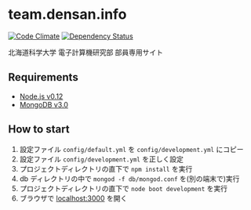 team.densan.info
================

[![Code Climate][codeclimate-img]][codeclimate-url] [![Dependency Status][gemnasium-img]][gemnasium-url]

北海道科学大学 電子計算機研究部 部員専用サイト

Requirements
------------
* [Node.js v0.12](https://nodejs.org/download/)
* [MongoDB v3.0](https://www.mongodb.org/downloads)

How to start
------------
1. 設定ファイル `config/default.yml` を `config/development.yml` にコピー
1. 設定ファイル `config/development.yml` を正しく設定
1. プロジェクトディレクトリの直下で `npm install` を実行
1. db ディレクトリの中で `mongod -f db/mongod.conf` を(別の端末で)実行
1. プロジェクトディレクトリの直下で `node boot development` を実行
1. ブラウザで [localhost:3000](http://localhost:3000/) を開く

[codeclimate-url]: https://codeclimate.com/github/densan/team.densan.info
[codeclimate-img]: https://codeclimate.com/github/densan/team.densan.info/badges/gpa.svg
[gemnasium-url]: https://gemnasium.com/densan/team.densan.info
[gemnasium-img]: https://gemnasium.com/densan/team.densan.info.svg
